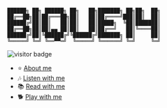 ```
██████╗ ██╗ ██████╗ ██╗   ██╗███████╗ ██╗██╗  ██╗
██╔══██╗██║██╔═══██╗██║   ██║██╔════╝███║██║  ██║
██████╔╝██║██║   ██║██║   ██║█████╗  ╚██║███████║
██╔══██╗██║██║▄▄ ██║██║   ██║██╔══╝   ██║╚════██║
██████╔╝██║╚██████╔╝╚██████╔╝███████╗ ██║     ██║
╚═════╝ ╚═╝ ╚══▀▀═╝  ╚═════╝ ╚══════╝ ╚═╝     ╚═╝
```

![visitor badge](https://visitor-badge.glitch.me/badge?page_id=bique14.visitor-badge)


- ⭐️ [About me](https://bique14.github.io/profile/)
- 🎶 [Listen with me](https://spotify-fake-lyric.netlify.app/)
- 📚 [Read with me](https://wenrene.netlify.app/)
- 🐕 [Play with me](https://bique14.github.io/dog-play-the-piano/src/index.html)
